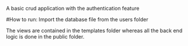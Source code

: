 A basic crud application with the authentication feature

#How to run:
Import the database file from the users folder

The views are contained in the templates folder whereas all the back end logic is done in the public folder.
